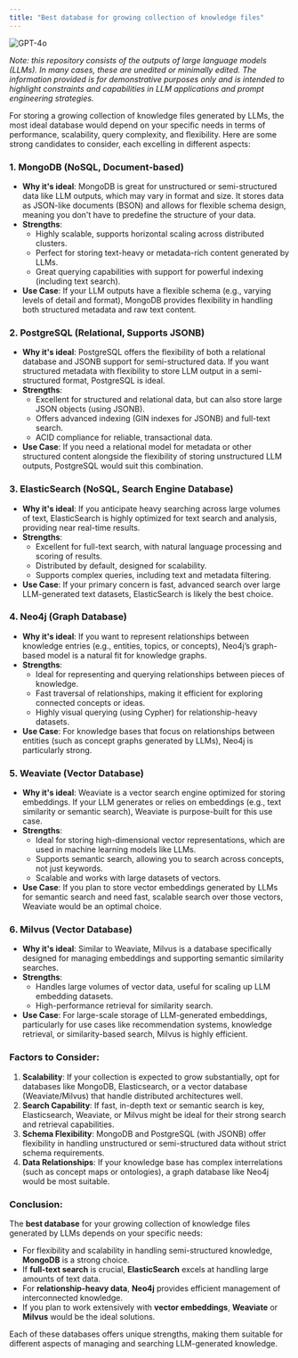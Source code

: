 ```yaml
---
title: "Best database for growing collection of knowledge files"
---
```

![GPT-4o](https://img.shields.io/badge/GPT--4o-3333FF?style=for-the-badge&logo=openai&logoColor=white)



*Note: this repository consists of the outputs of large language models (LLMs). In many cases, these are unedited or minimally edited. The information provided is for demonstrative purposes only and is intended to highlight constraints and capabilities in LLM applications and prompt engineering strategies.*


For storing a growing collection of knowledge files generated by LLMs, the most ideal database would depend on your specific needs in terms of performance, scalability, query complexity, and flexibility. Here are some strong candidates to consider, each excelling in different aspects:

### 1. **MongoDB** (NoSQL, Document-based)
   - **Why it's ideal**: MongoDB is great for unstructured or semi-structured data like LLM outputs, which may vary in format and size. It stores data as JSON-like documents (BSON) and allows for flexible schema design, meaning you don't have to predefine the structure of your data.
   - **Strengths**:
     - Highly scalable, supports horizontal scaling across distributed clusters.
     - Perfect for storing text-heavy or metadata-rich content generated by LLMs.
     - Great querying capabilities with support for powerful indexing (including text search).
   - **Use Case**: If your LLM outputs have a flexible schema (e.g., varying levels of detail and format), MongoDB provides flexibility in handling both structured metadata and raw text content.

### 2. **PostgreSQL** (Relational, Supports JSONB)
   - **Why it's ideal**: PostgreSQL offers the flexibility of both a relational database and JSONB support for semi-structured data. If you want structured metadata with flexibility to store LLM output in a semi-structured format, PostgreSQL is ideal.
   - **Strengths**:
     - Excellent for structured and relational data, but can also store large JSON objects (using JSONB).
     - Offers advanced indexing (GIN indexes for JSONB) and full-text search.
     - ACID compliance for reliable, transactional data.
   - **Use Case**: If you need a relational model for metadata or other structured content alongside the flexibility of storing unstructured LLM outputs, PostgreSQL would suit this combination.

### 3. **ElasticSearch** (NoSQL, Search Engine Database)
   - **Why it's ideal**: If you anticipate heavy searching across large volumes of text, ElasticSearch is highly optimized for text search and analysis, providing near real-time results.
   - **Strengths**:
     - Excellent for full-text search, with natural language processing and scoring of results.
     - Distributed by default, designed for scalability.
     - Supports complex queries, including text and metadata filtering.
   - **Use Case**: If your primary concern is fast, advanced search over large LLM-generated text datasets, ElasticSearch is likely the best choice.

### 4. **Neo4j** (Graph Database)
   - **Why it's ideal**: If you want to represent relationships between knowledge entries (e.g., entities, topics, or concepts), Neo4j’s graph-based model is a natural fit for knowledge graphs.
   - **Strengths**:
     - Ideal for representing and querying relationships between pieces of knowledge.
     - Fast traversal of relationships, making it efficient for exploring connected concepts or ideas.
     - Highly visual querying (using Cypher) for relationship-heavy datasets.
   - **Use Case**: For knowledge bases that focus on relationships between entities (such as concept graphs generated by LLMs), Neo4j is particularly strong.

### 5. **Weaviate** (Vector Database)
   - **Why it's ideal**: Weaviate is a vector search engine optimized for storing embeddings. If your LLM generates or relies on embeddings (e.g., text similarity or semantic search), Weaviate is purpose-built for this use case.
   - **Strengths**:
     - Ideal for storing high-dimensional vector representations, which are used in machine learning models like LLMs.
     - Supports semantic search, allowing you to search across concepts, not just keywords.
     - Scalable and works with large datasets of vectors.
   - **Use Case**: If you plan to store vector embeddings generated by LLMs for semantic search and need fast, scalable search over those vectors, Weaviate would be an optimal choice.

### 6. **Milvus** (Vector Database)
   - **Why it's ideal**: Similar to Weaviate, Milvus is a database specifically designed for managing embeddings and supporting semantic similarity searches.
   - **Strengths**:
     - Handles large volumes of vector data, useful for scaling up LLM embedding datasets.
     - High-performance retrieval for similarity search.
   - **Use Case**: For large-scale storage of LLM-generated embeddings, particularly for use cases like recommendation systems, knowledge retrieval, or similarity-based search, Milvus is highly efficient.

### Factors to Consider:
1. **Scalability**: If your collection is expected to grow substantially, opt for databases like MongoDB, Elasticsearch, or a vector database (Weaviate/Milvus) that handle distributed architectures well.
2. **Search Capability**: If fast, in-depth text or semantic search is key, Elasticsearch, Weaviate, or Milvus might be ideal for their strong search and retrieval capabilities.
3. **Schema Flexibility**: MongoDB and PostgreSQL (with JSONB) offer flexibility in handling unstructured or semi-structured data without strict schema requirements.
4. **Data Relationships**: If your knowledge base has complex interrelations (such as concept maps or ontologies), a graph database like Neo4j would be most suitable.

### Conclusion:
The **best database** for your growing collection of knowledge files generated by LLMs depends on your specific needs:
- For flexibility and scalability in handling semi-structured knowledge, **MongoDB** is a strong choice.
- If **full-text search** is crucial, **ElasticSearch** excels at handling large amounts of text data.
- For **relationship-heavy data**, **Neo4j** provides efficient management of interconnected knowledge.
- If you plan to work extensively with **vector embeddings**, **Weaviate** or **Milvus** would be the ideal solutions.

Each of these databases offers unique strengths, making them suitable for different aspects of managing and searching LLM-generated knowledge.